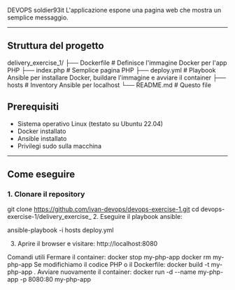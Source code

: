 
DEVOPS soldier93it
L'applicazione espone una pagina web che mostra un semplice messaggio.

---
## Struttura del progetto
delivery_exercise_1/
├── Dockerfile # Definisce l'immagine Docker per l'app PHP
├── index.php # Semplice pagina PHP
├── deploy.yml # Playbook Ansible per installare Docker, buildare l'immagine e avviare il container
├── hosts # Inventory Ansible per localhost
└── README.md # Questo file

## Prerequisiti

- Sistema operativo Linux (testato su Ubuntu 22.04)
- Docker installato
- Ansible installato
- Privilegi sudo sulla macchina

---

## Come eseguire

### 1. Clonare il repository

git clone https://github.com/ivan-devops/devops-exercise-1.git
cd devops-exercise-1/delivery_exercise_
2. Eseguire il playbook ansible:

ansible-playbook -i hosts deploy.yml

3. Aprire il browser e visitare:
http://localhost:8080

Comandi utili
Fermare il container:
	docker stop my-php-app
	docker rm my-php-app
Se modifichiamo il codice PHP o il Dockerfile:
	docker build -t my-php-app .
Avviare nuovamente il container:
	docker run -d --name my-php-app -p 8080:80 my-php-app


